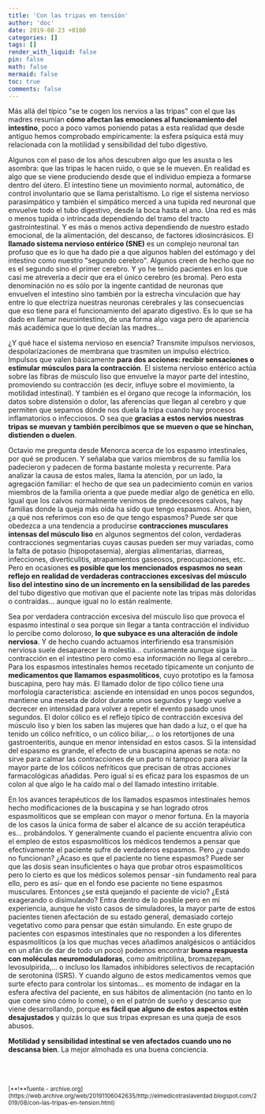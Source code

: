 ```yaml
---
title: 'Con las tripas en tensión'
author: 'doc'
date: 2019-08-23 +0100
categories: []
tags: []
render_with_liquid: false
pin: false
math: false
mermaid: false
toc: true
comments: false
---
```

Más allá del típico "se te cogen los nervios a las tripas" con el que las madres resumían **cómo afectan las emociones al funcionamiento del intestino**, poco a poco vamos poniendo patas a esta realidad que desde antiguo hemos comprobado empíricamente: la esfera psíquica está muy relacionada con la motilidad y sensibilidad del tubo digestivo.  

Algunos con el paso de los años descubren algo que les asusta o les asombra: que las tripas le hacen ruido, o que se le mueven. En realidad es algo que se viene produciendo desde que el individuo empieza a formarse dentro del útero. El intestino tiene un movimiento normal, automático, de control involuntario que se llama peristaltismo. Lo rige el sistema nervioso parasimpático y también el simpático merced a una tupida red neuronal que envuelve todo el tubo digestivo, desde la boca hasta el ano. Una red es más o menos tupida o intrincada dependiendo del tramo del tracto gastrointestinal. Y es más o menos activa dependiendo de nuestro estado emocional, de la alimentación, del descanso, de factores idiosincrásicos. El **llamado sistema nervioso entérico (SNE)** es un complejo neuronal tan profuso que es lo que ha dado pie a que algunos hablen del estómago y del intestino como nuestro "segundo cerebro". Algunos creen de hecho que no es el segundo sino el primer cerebro. Y yo he tenido pacientes en los que casi me atrevería a decir que era el único cerebro (es broma). Pero esta denominación no es sólo por la ingente cantidad de neuronas que envuelven el intestino sino también por la estrecha vinculación que hay entre lo que electriza nuestras neuronas cerebrales y las consecuencias que eso tiene para el funcionamiento del aparato digestivo. Es lo que se ha dado en llamar neurointestino, de una forma algo vaga pero de apariencia más académica que lo que decían las madres...  

¿Y qué hace el sistema nervioso en esencia? Transmite impulsos nerviosos, despolarizaciones de membrana que trasmiten un impulso eléctrico. Impulsos que valen básicamente **para dos acciones: recibir sensaciones o estimular músculos para la contracción**. El sistema nervioso entérico actúa sobre las fibras de músculo liso que envuelve la mayor parte del intestino, promoviendo su contracción (es decir, influye sobre el movimiento, la motilidad intestinal). Y también es el órgano que recoge la información, los datos sobre distensión o dolor, las aferencias que llegan al cerebro y que permiten que sepamos dónde nos duela la tripa cuando hay procesos inflamatorios o infecciosos. O sea que **gracias a estos nervios nuestras tripas se muevan y también percibimos que se mueven o que se hinchan, distienden o duelen**.  

Octavio me pregunta desde Menorca acerca de los espasmo intestinales, por qué se producen. Y señalaba que varios miembros de su familia los padecieron y padecen de forma bastante molesta y recurrente. Para analizar la causa de estos males, llama la atención, por un lado, la agregación familiar: el hecho de que sea un padecimiento común en varios miembros de la familia orienta a que puede mediar algo de genética en ello. Igual que los calvos normalmente venimos de predecesores calvos, hay familias donde la queja más oída ha sido que tengo espasmos. Ahora bien, ¿a qué nos referimos con eso de que tengo espasmos? Puede ser que obedezca a una tendencia a producirse **contracciones musculares intensas del músculo liso** en algunos segmentos del colon, verdaderas contracciones segmentarias cuyas causas pueden ser muy variadas, como la falta de potasio (hipopotasemia), alergias alimentarias, diarreas, infecciones, diverticulitis, atrapamientos gaseosos, preocupaciones, etc. Pero en ocasiones **es posible que los mencionados espasmos no sean reflejo en realidad de verdaderas contracciones excesivas del músculo liso del intestino sino de un incremento en la sensibilidad de las paredes** del tubo digestivo que motivan que el paciente note las tripas más doloridas o contraídas... aunque igual no lo están realmente.  

Sea por verdadera contracción excesiva del músculo liso que provoca el espasmo intestinal o sea porque sin llegar a tanta contracción el individuo lo percibe como doloroso, **lo que subyace es una alteración de índole nerviosa**. Y de hecho cuando actuamos interfiriendo esa transmisión nerviosa suele desaparecer la molestia... curiosamente aunque siga la contracción en el intestino pero como esa información no llega al cerebro... Para los espasmos intestinales hemos recetado típicamente un conjunto de **medicamentos que llamamos espasmolíticos**, cuyo prototipo es la famosa buscapina, pero hay más. El llamado dolor de tipo cólico tiene una morfología característica: asciende en intensidad en unos pocos segundos, mantiene una meseta de dolor durante unos segundos y luego vuelve a decrecer en intensidad para volver a repetir el evento pasado unos segundos. El dolor cólico es el reflejo típico de contracción excesiva del músculo liso y bien los saben las mujeres que han dado a luz, o el que ha tenido un cólico nefrítico, o un cólico biliar,... o los retortijones de una gastroenteritis, aunque en menor intensidad en estos casos. Si la intensidad del espasmo es grande, el efecto de una buscapina apenas se nota: no sirve para calmar las contracciones de un parto ni tampoco para aliviar la mayor parte de los cólicos nefríticos que precisan de otras acciones farmacológicas añadidas. Pero igual sí es eficaz para los espasmos de un colon al que algo le ha caído mal o del llamado intestino irritable.  

En los avances terapéuticos de los llamados espasmos intestinales hemos hecho modificaciones de la buscapina y se han logrado otros espasmolíticos que se emplean con mayor o menor fortuna. En la mayoría de los casos la única forma de saber el alcance de su acción terapéutica es... probándolos. Y generalmente cuando el paciente encuentra alivio con el empleo de estos espasmolíticos los médicos tendemos a pensar que efectivamente el paciente sufre de verdaderos espasmos. Pero ¿y cuando no funcionan? ¿Acaso es que el paciente no tiene espasmos? Puede ser que las dosis sean insuficientes o haya que probar otros espasmolíticos pero lo cierto es que los médicos solemos pensar -sin fundamento real para ello, pero es así- que en el fondo ese paciente no tiene espasmos musculares. Entonces ¿se está quejando el paciente de vicio? ¿Está exagerando o disimulando? Entra dentro de lo posible pero en mi experiencia, aunque he visto casos de simuladores, la mayor parte de estos pacientes tienen afectación de su estado general, demasiado cortejo vegetativo como para pensar que están simulando. En este grupo de pacientes con espasmos intestinales que no responden a los diferentes espasmolíticos (a los que muchas veces añadimos analgésicos o antiácidos en un afán de dar de todo un poco) podemos encontrar **buena respuesta con moléculas neuromoduladoras**, como amitriptilina, bromazepam, levosulpirida,... o incluso los llamados inhibidores selectivos de recaptación de serotonina (ISRS). Y cuando alguno de estos medicamentos vemos que surte efecto para controlar los síntomas... es momento de indagar en la esfera afectiva del paciente, en sus hábitos de alimentación (no tanto en lo que come sino cómo lo come), o en el patrón de sueño y descanso que viene desarrollando, porque **es fácil que alguno de estos aspectos estén desajustados** y quizás lo que sus tripas expresan es una queja de esos abusos.  

**Motilidad y sensibilidad intestinal se ven afectados cuando uno no descansa bien**. La mejor almohada es una buena conciencia.  

<br>
<br>
<br>
<small>[**!**fuente - archive.org](https://web.archive.org/web/20191106042635/http://elmedicotraslaverdad.blogspot.com/2019/08/con-las-tripas-en-tension.html)</small>  

